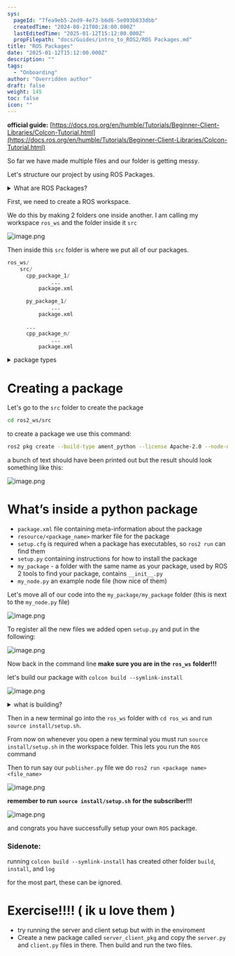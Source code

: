 ```yaml
---
sys:
  pageId: "7fea9eb5-2ed9-4e73-b6d6-5e093b833dbb"
  createdTime: "2024-08-21T00:28:00.000Z"
  lastEditedTime: "2025-01-12T15:12:00.000Z"
  propFilepath: "docs/Guides/intro_to_ROS2/ROS Packages.md"
title: "ROS Packages"
date: "2025-01-12T15:12:00.000Z"
description: ""
tags:
  - "Onboarding"
author: "Overridden author"
draft: false
weight: 145
toc: false
icon: ""
---
```


**official guide:** [https://docs.ros.org/en/humble/Tutorials/Beginner-Client-Libraries/Colcon-Tutorial.html](https://docs.ros.org/en/humble/Tutorials/Beginner-Client-Libraries/Colcon-Tutorial.html)

So far we have made multiple files and our folder is getting messy.

Let's structure our project by using ROS Packages.

<details>

<summary>What are ROS Packages?</summary>

ROS Packages are, as the name implies, packages of code that are highly sharable between ROS developers.

They consist of a folder, `package.xml` file, and source code

```python
      cpp_package_1/
		      ... imagine much code files here ..
          package.xml
```

</details>

First, we need to create a ROS workspace.

We do this by making 2 folders one inside another. I am calling my workspace `ros_ws` and the folder inside it `src`

![image.png](https://prod-files-secure.s3.us-west-2.amazonaws.com/d518164a-d88e-44d1-a4ee-3adb3bd8bce0/70706947-fd18-4537-a67b-e12946812d31/image.png?X-Amz-Algorithm=AWS4-HMAC-SHA256&X-Amz-Content-Sha256=UNSIGNED-PAYLOAD&X-Amz-Credential=ASIAZI2LB466ZADWLWKX%2F20250615%2Fus-west-2%2Fs3%2Faws4_request&X-Amz-Date=20250615T061156Z&X-Amz-Expires=3600&X-Amz-Security-Token=IQoJb3JpZ2luX2VjEFUaCXVzLXdlc3QtMiJIMEYCIQDsyA5E2o1U1NazwI0CPhs1kIY0F3HT%2BMSO4TO1yvaiPwIhAKi0TB5wI80%2FDgdIKDGoIQNQ8rFYg0bHE2RUTrurZV4RKv8DCD4QABoMNjM3NDIzMTgzODA1IgzAkSmRG2M8riJ1s%2Boq3AN74f1WBpABSWoZMiPt0y39q%2BrQrP2xyohrCIwbaK5JIuFiWzHTmRe1BNOLvgfw5YszeSS2vKSiZg5Q1N5f1hugyjJPBW5b8sOwvm63FBxwJshY4Gy6gl424JjIVvX1Z7yRoa8MiOSMaL%2B9ZqGw4y89CjfhgIKIoUU8Pz48P7ab5H42bhaeXHEnFipX3Qzs3I5u3GSbnFoeUxDYGeoj0mxrepZwMG6P6cw3uoORSdf6VkT4Yns0GkRfB9YJ6%2F1B3xltnfQ3nzoLlBbKXzXu2CwE1vmZGkZvUbScguHBNRgIcsXnDhYanm5jlmaHjNXlXPlwRfDx6NQIq74oDgB4DsPYOu2WAZFeK2RNrgH2ort7%2FESlJfoh9PqMdYML%2BIF9jscly6L1mHgOG%2BA3A%2By7u2BMJ7%2BKfljxyAtMqDhWOyQYHoJ7G19bhrq9Xljio58uxqmb0UUwF2re2fRdwqLNop9Iu96RfUzmH5eZMzztzMouIoqiISl%2F5G%2BR6SZ5MfAqgzTT6JVZC3QFEO5GCy65RticyBcQ1GjIdts%2F21hdGOonNhfNs5Ov1kKLSFEYJHbn73QS9tkvmFd8liZ38Po45mxkQJl%2BT%2Fu1cUFCe5jejI3Hm8mBqVQn8%2FtLAKkhwTCFrbnCBjqkAaHJgHtJUG%2BWeNy2XsffbQUVGtBHPOC2XREFt%2FtujP6f0t9yp31i9tbvZd6%2F8WzJ6HM1bQNES332fIYBzfoRRnhSegBZUIoQ8j64U%2B3OrlW6uKkXR2tGrGlqDf0o%2B5Q3JO67tsVT54MDELDyf5LCJjLQX%2FWyJbUC5%2FFfEloN9SiAmOHHv6hILmphLVQWCATGV5kLj8bKxVMX0egWcSnHWAAvnU66&X-Amz-Signature=33845ca98374dc0566b23fc7b3bd3b7bc53adcd05fde87e78f2de445498ebf8a&X-Amz-SignedHeaders=host&x-amz-checksum-mode=ENABLED&x-id=GetObject)

Then inside this `src` folder is where we put all of our packages.

```python
ros_ws/
    src/
      cpp_package_1/
		      ...
          package.xml

      py_package_1/
		      ...
          package.xml

      ...
      cpp_package_n/
		      ...
          package.xml

```

<details>

<summary>package types</summary>

packages can be either `C++` or python.

the intern file structure is different for each but for this guide we will stick to creating python packages

</details>

# Creating a package

Let's go to the `src` folder to create the package

```bash
cd ros2_ws/src
```

to create a package we use this command:

```bash
ros2 pkg create --build-type ament_python --license Apache-2.0 --node-name my_node my_package
```

a bunch of text should have been printed out but the result should look something like this:

![image.png](https://prod-files-secure.s3.us-west-2.amazonaws.com/d518164a-d88e-44d1-a4ee-3adb3bd8bce0/e6cf1e3f-8512-4a3e-b131-079f800bf3e8/image.png?X-Amz-Algorithm=AWS4-HMAC-SHA256&X-Amz-Content-Sha256=UNSIGNED-PAYLOAD&X-Amz-Credential=ASIAZI2LB466ZADWLWKX%2F20250615%2Fus-west-2%2Fs3%2Faws4_request&X-Amz-Date=20250615T061156Z&X-Amz-Expires=3600&X-Amz-Security-Token=IQoJb3JpZ2luX2VjEFUaCXVzLXdlc3QtMiJIMEYCIQDsyA5E2o1U1NazwI0CPhs1kIY0F3HT%2BMSO4TO1yvaiPwIhAKi0TB5wI80%2FDgdIKDGoIQNQ8rFYg0bHE2RUTrurZV4RKv8DCD4QABoMNjM3NDIzMTgzODA1IgzAkSmRG2M8riJ1s%2Boq3AN74f1WBpABSWoZMiPt0y39q%2BrQrP2xyohrCIwbaK5JIuFiWzHTmRe1BNOLvgfw5YszeSS2vKSiZg5Q1N5f1hugyjJPBW5b8sOwvm63FBxwJshY4Gy6gl424JjIVvX1Z7yRoa8MiOSMaL%2B9ZqGw4y89CjfhgIKIoUU8Pz48P7ab5H42bhaeXHEnFipX3Qzs3I5u3GSbnFoeUxDYGeoj0mxrepZwMG6P6cw3uoORSdf6VkT4Yns0GkRfB9YJ6%2F1B3xltnfQ3nzoLlBbKXzXu2CwE1vmZGkZvUbScguHBNRgIcsXnDhYanm5jlmaHjNXlXPlwRfDx6NQIq74oDgB4DsPYOu2WAZFeK2RNrgH2ort7%2FESlJfoh9PqMdYML%2BIF9jscly6L1mHgOG%2BA3A%2By7u2BMJ7%2BKfljxyAtMqDhWOyQYHoJ7G19bhrq9Xljio58uxqmb0UUwF2re2fRdwqLNop9Iu96RfUzmH5eZMzztzMouIoqiISl%2F5G%2BR6SZ5MfAqgzTT6JVZC3QFEO5GCy65RticyBcQ1GjIdts%2F21hdGOonNhfNs5Ov1kKLSFEYJHbn73QS9tkvmFd8liZ38Po45mxkQJl%2BT%2Fu1cUFCe5jejI3Hm8mBqVQn8%2FtLAKkhwTCFrbnCBjqkAaHJgHtJUG%2BWeNy2XsffbQUVGtBHPOC2XREFt%2FtujP6f0t9yp31i9tbvZd6%2F8WzJ6HM1bQNES332fIYBzfoRRnhSegBZUIoQ8j64U%2B3OrlW6uKkXR2tGrGlqDf0o%2B5Q3JO67tsVT54MDELDyf5LCJjLQX%2FWyJbUC5%2FFfEloN9SiAmOHHv6hILmphLVQWCATGV5kLj8bKxVMX0egWcSnHWAAvnU66&X-Amz-Signature=41be635b43833a83005c2205ad47ab1d0094dd062469cbaefc11e6d18956d62e&X-Amz-SignedHeaders=host&x-amz-checksum-mode=ENABLED&x-id=GetObject)

# What’s inside a python package

- `package.xml` file containing meta-information about the package
- `resource/<package_name>` marker file for the package
- `setup.cfg` is required when a package has executables, so `ros2 run` can find them
- `setup.py` containing instructions for how to install the package
- `my_package` - a folder with the same name as your package, used by ROS 2 tools to find your package, contains `__init__.py`
- `my_node.py` an example node file (how nice of them)

Let's move all of our code into the `my_package/my_package` folder (this is next to the `my_node.py` file)

![image.png](https://prod-files-secure.s3.us-west-2.amazonaws.com/d518164a-d88e-44d1-a4ee-3adb3bd8bce0/9ce58f11-0da9-4d3e-b86d-506a9685d378/image.png?X-Amz-Algorithm=AWS4-HMAC-SHA256&X-Amz-Content-Sha256=UNSIGNED-PAYLOAD&X-Amz-Credential=ASIAZI2LB466ZADWLWKX%2F20250615%2Fus-west-2%2Fs3%2Faws4_request&X-Amz-Date=20250615T061156Z&X-Amz-Expires=3600&X-Amz-Security-Token=IQoJb3JpZ2luX2VjEFUaCXVzLXdlc3QtMiJIMEYCIQDsyA5E2o1U1NazwI0CPhs1kIY0F3HT%2BMSO4TO1yvaiPwIhAKi0TB5wI80%2FDgdIKDGoIQNQ8rFYg0bHE2RUTrurZV4RKv8DCD4QABoMNjM3NDIzMTgzODA1IgzAkSmRG2M8riJ1s%2Boq3AN74f1WBpABSWoZMiPt0y39q%2BrQrP2xyohrCIwbaK5JIuFiWzHTmRe1BNOLvgfw5YszeSS2vKSiZg5Q1N5f1hugyjJPBW5b8sOwvm63FBxwJshY4Gy6gl424JjIVvX1Z7yRoa8MiOSMaL%2B9ZqGw4y89CjfhgIKIoUU8Pz48P7ab5H42bhaeXHEnFipX3Qzs3I5u3GSbnFoeUxDYGeoj0mxrepZwMG6P6cw3uoORSdf6VkT4Yns0GkRfB9YJ6%2F1B3xltnfQ3nzoLlBbKXzXu2CwE1vmZGkZvUbScguHBNRgIcsXnDhYanm5jlmaHjNXlXPlwRfDx6NQIq74oDgB4DsPYOu2WAZFeK2RNrgH2ort7%2FESlJfoh9PqMdYML%2BIF9jscly6L1mHgOG%2BA3A%2By7u2BMJ7%2BKfljxyAtMqDhWOyQYHoJ7G19bhrq9Xljio58uxqmb0UUwF2re2fRdwqLNop9Iu96RfUzmH5eZMzztzMouIoqiISl%2F5G%2BR6SZ5MfAqgzTT6JVZC3QFEO5GCy65RticyBcQ1GjIdts%2F21hdGOonNhfNs5Ov1kKLSFEYJHbn73QS9tkvmFd8liZ38Po45mxkQJl%2BT%2Fu1cUFCe5jejI3Hm8mBqVQn8%2FtLAKkhwTCFrbnCBjqkAaHJgHtJUG%2BWeNy2XsffbQUVGtBHPOC2XREFt%2FtujP6f0t9yp31i9tbvZd6%2F8WzJ6HM1bQNES332fIYBzfoRRnhSegBZUIoQ8j64U%2B3OrlW6uKkXR2tGrGlqDf0o%2B5Q3JO67tsVT54MDELDyf5LCJjLQX%2FWyJbUC5%2FFfEloN9SiAmOHHv6hILmphLVQWCATGV5kLj8bKxVMX0egWcSnHWAAvnU66&X-Amz-Signature=28fece79cd415472e6b9b097d3a1cf0031ce4083312ec4b8cf675b4a05fa5771&X-Amz-SignedHeaders=host&x-amz-checksum-mode=ENABLED&x-id=GetObject)

To register all the new files we added open `setup.py` and put in the following:

![image.png](https://prod-files-secure.s3.us-west-2.amazonaws.com/d518164a-d88e-44d1-a4ee-3adb3bd8bce0/1cd7c262-4cae-4496-9d75-c178537d24a2/image.png?X-Amz-Algorithm=AWS4-HMAC-SHA256&X-Amz-Content-Sha256=UNSIGNED-PAYLOAD&X-Amz-Credential=ASIAZI2LB466ZADWLWKX%2F20250615%2Fus-west-2%2Fs3%2Faws4_request&X-Amz-Date=20250615T061156Z&X-Amz-Expires=3600&X-Amz-Security-Token=IQoJb3JpZ2luX2VjEFUaCXVzLXdlc3QtMiJIMEYCIQDsyA5E2o1U1NazwI0CPhs1kIY0F3HT%2BMSO4TO1yvaiPwIhAKi0TB5wI80%2FDgdIKDGoIQNQ8rFYg0bHE2RUTrurZV4RKv8DCD4QABoMNjM3NDIzMTgzODA1IgzAkSmRG2M8riJ1s%2Boq3AN74f1WBpABSWoZMiPt0y39q%2BrQrP2xyohrCIwbaK5JIuFiWzHTmRe1BNOLvgfw5YszeSS2vKSiZg5Q1N5f1hugyjJPBW5b8sOwvm63FBxwJshY4Gy6gl424JjIVvX1Z7yRoa8MiOSMaL%2B9ZqGw4y89CjfhgIKIoUU8Pz48P7ab5H42bhaeXHEnFipX3Qzs3I5u3GSbnFoeUxDYGeoj0mxrepZwMG6P6cw3uoORSdf6VkT4Yns0GkRfB9YJ6%2F1B3xltnfQ3nzoLlBbKXzXu2CwE1vmZGkZvUbScguHBNRgIcsXnDhYanm5jlmaHjNXlXPlwRfDx6NQIq74oDgB4DsPYOu2WAZFeK2RNrgH2ort7%2FESlJfoh9PqMdYML%2BIF9jscly6L1mHgOG%2BA3A%2By7u2BMJ7%2BKfljxyAtMqDhWOyQYHoJ7G19bhrq9Xljio58uxqmb0UUwF2re2fRdwqLNop9Iu96RfUzmH5eZMzztzMouIoqiISl%2F5G%2BR6SZ5MfAqgzTT6JVZC3QFEO5GCy65RticyBcQ1GjIdts%2F21hdGOonNhfNs5Ov1kKLSFEYJHbn73QS9tkvmFd8liZ38Po45mxkQJl%2BT%2Fu1cUFCe5jejI3Hm8mBqVQn8%2FtLAKkhwTCFrbnCBjqkAaHJgHtJUG%2BWeNy2XsffbQUVGtBHPOC2XREFt%2FtujP6f0t9yp31i9tbvZd6%2F8WzJ6HM1bQNES332fIYBzfoRRnhSegBZUIoQ8j64U%2B3OrlW6uKkXR2tGrGlqDf0o%2B5Q3JO67tsVT54MDELDyf5LCJjLQX%2FWyJbUC5%2FFfEloN9SiAmOHHv6hILmphLVQWCATGV5kLj8bKxVMX0egWcSnHWAAvnU66&X-Amz-Signature=e3f9b5210dce065890ea68cf0c1925bb990ca4178b6126be63495cf6adbf6ac4&X-Amz-SignedHeaders=host&x-amz-checksum-mode=ENABLED&x-id=GetObject)

Now back in the command line **make sure you are in the** **`ros_ws`** **folder!!!**

let's build our package with `colcon build --symlink-install`

![image.png](https://prod-files-secure.s3.us-west-2.amazonaws.com/d518164a-d88e-44d1-a4ee-3adb3bd8bce0/2f2a0d27-b173-48fd-b189-5f5c0ce65619/image.png?X-Amz-Algorithm=AWS4-HMAC-SHA256&X-Amz-Content-Sha256=UNSIGNED-PAYLOAD&X-Amz-Credential=ASIAZI2LB466ZADWLWKX%2F20250615%2Fus-west-2%2Fs3%2Faws4_request&X-Amz-Date=20250615T061156Z&X-Amz-Expires=3600&X-Amz-Security-Token=IQoJb3JpZ2luX2VjEFUaCXVzLXdlc3QtMiJIMEYCIQDsyA5E2o1U1NazwI0CPhs1kIY0F3HT%2BMSO4TO1yvaiPwIhAKi0TB5wI80%2FDgdIKDGoIQNQ8rFYg0bHE2RUTrurZV4RKv8DCD4QABoMNjM3NDIzMTgzODA1IgzAkSmRG2M8riJ1s%2Boq3AN74f1WBpABSWoZMiPt0y39q%2BrQrP2xyohrCIwbaK5JIuFiWzHTmRe1BNOLvgfw5YszeSS2vKSiZg5Q1N5f1hugyjJPBW5b8sOwvm63FBxwJshY4Gy6gl424JjIVvX1Z7yRoa8MiOSMaL%2B9ZqGw4y89CjfhgIKIoUU8Pz48P7ab5H42bhaeXHEnFipX3Qzs3I5u3GSbnFoeUxDYGeoj0mxrepZwMG6P6cw3uoORSdf6VkT4Yns0GkRfB9YJ6%2F1B3xltnfQ3nzoLlBbKXzXu2CwE1vmZGkZvUbScguHBNRgIcsXnDhYanm5jlmaHjNXlXPlwRfDx6NQIq74oDgB4DsPYOu2WAZFeK2RNrgH2ort7%2FESlJfoh9PqMdYML%2BIF9jscly6L1mHgOG%2BA3A%2By7u2BMJ7%2BKfljxyAtMqDhWOyQYHoJ7G19bhrq9Xljio58uxqmb0UUwF2re2fRdwqLNop9Iu96RfUzmH5eZMzztzMouIoqiISl%2F5G%2BR6SZ5MfAqgzTT6JVZC3QFEO5GCy65RticyBcQ1GjIdts%2F21hdGOonNhfNs5Ov1kKLSFEYJHbn73QS9tkvmFd8liZ38Po45mxkQJl%2BT%2Fu1cUFCe5jejI3Hm8mBqVQn8%2FtLAKkhwTCFrbnCBjqkAaHJgHtJUG%2BWeNy2XsffbQUVGtBHPOC2XREFt%2FtujP6f0t9yp31i9tbvZd6%2F8WzJ6HM1bQNES332fIYBzfoRRnhSegBZUIoQ8j64U%2B3OrlW6uKkXR2tGrGlqDf0o%2B5Q3JO67tsVT54MDELDyf5LCJjLQX%2FWyJbUC5%2FFfEloN9SiAmOHHv6hILmphLVQWCATGV5kLj8bKxVMX0egWcSnHWAAvnU66&X-Amz-Signature=e6cb2670fe0b601e448a20a617ebf1f824ff789c4f9fddba2cc08af6bf2e1a21&X-Amz-SignedHeaders=host&x-amz-checksum-mode=ENABLED&x-id=GetObject)

<details>

<summary>what is building?</summary>

if you are a CS major at Rose-Hulman you will learn the answer to this in CSSE132

but TLDR; is it combines all the code files into one program that can be run easily 

</details>

Then in a new terminal go into the `ros_ws` folder with `cd ros_ws` and run `source install/setup.sh`. 

From now on whenever you open a new terminal you must run `source install/setup.sh` in the workspace folder. This lets you run the `ROS` command

Then to run say our `publisher.py` file we do `ros2 run <package name> <file_name>`

![image.png](https://prod-files-secure.s3.us-west-2.amazonaws.com/d518164a-d88e-44d1-a4ee-3adb3bd8bce0/4f4b1219-3a44-4632-aa0a-ce3471699f59/image.png?X-Amz-Algorithm=AWS4-HMAC-SHA256&X-Amz-Content-Sha256=UNSIGNED-PAYLOAD&X-Amz-Credential=ASIAZI2LB466ZADWLWKX%2F20250615%2Fus-west-2%2Fs3%2Faws4_request&X-Amz-Date=20250615T061156Z&X-Amz-Expires=3600&X-Amz-Security-Token=IQoJb3JpZ2luX2VjEFUaCXVzLXdlc3QtMiJIMEYCIQDsyA5E2o1U1NazwI0CPhs1kIY0F3HT%2BMSO4TO1yvaiPwIhAKi0TB5wI80%2FDgdIKDGoIQNQ8rFYg0bHE2RUTrurZV4RKv8DCD4QABoMNjM3NDIzMTgzODA1IgzAkSmRG2M8riJ1s%2Boq3AN74f1WBpABSWoZMiPt0y39q%2BrQrP2xyohrCIwbaK5JIuFiWzHTmRe1BNOLvgfw5YszeSS2vKSiZg5Q1N5f1hugyjJPBW5b8sOwvm63FBxwJshY4Gy6gl424JjIVvX1Z7yRoa8MiOSMaL%2B9ZqGw4y89CjfhgIKIoUU8Pz48P7ab5H42bhaeXHEnFipX3Qzs3I5u3GSbnFoeUxDYGeoj0mxrepZwMG6P6cw3uoORSdf6VkT4Yns0GkRfB9YJ6%2F1B3xltnfQ3nzoLlBbKXzXu2CwE1vmZGkZvUbScguHBNRgIcsXnDhYanm5jlmaHjNXlXPlwRfDx6NQIq74oDgB4DsPYOu2WAZFeK2RNrgH2ort7%2FESlJfoh9PqMdYML%2BIF9jscly6L1mHgOG%2BA3A%2By7u2BMJ7%2BKfljxyAtMqDhWOyQYHoJ7G19bhrq9Xljio58uxqmb0UUwF2re2fRdwqLNop9Iu96RfUzmH5eZMzztzMouIoqiISl%2F5G%2BR6SZ5MfAqgzTT6JVZC3QFEO5GCy65RticyBcQ1GjIdts%2F21hdGOonNhfNs5Ov1kKLSFEYJHbn73QS9tkvmFd8liZ38Po45mxkQJl%2BT%2Fu1cUFCe5jejI3Hm8mBqVQn8%2FtLAKkhwTCFrbnCBjqkAaHJgHtJUG%2BWeNy2XsffbQUVGtBHPOC2XREFt%2FtujP6f0t9yp31i9tbvZd6%2F8WzJ6HM1bQNES332fIYBzfoRRnhSegBZUIoQ8j64U%2B3OrlW6uKkXR2tGrGlqDf0o%2B5Q3JO67tsVT54MDELDyf5LCJjLQX%2FWyJbUC5%2FFfEloN9SiAmOHHv6hILmphLVQWCATGV5kLj8bKxVMX0egWcSnHWAAvnU66&X-Amz-Signature=a2d17c7df7bbb55feb3a1d9e48a3c7f1d4c9eb0d75a65ccd2d7608c9902c5731&X-Amz-SignedHeaders=host&x-amz-checksum-mode=ENABLED&x-id=GetObject)

**remember to run** **`source install/setup.sh`** **for the subscriber!!!**

![image.png](https://prod-files-secure.s3.us-west-2.amazonaws.com/d518164a-d88e-44d1-a4ee-3adb3bd8bce0/02121119-dad4-49ec-8356-c956108b4243/image.png?X-Amz-Algorithm=AWS4-HMAC-SHA256&X-Amz-Content-Sha256=UNSIGNED-PAYLOAD&X-Amz-Credential=ASIAZI2LB466ZADWLWKX%2F20250615%2Fus-west-2%2Fs3%2Faws4_request&X-Amz-Date=20250615T061156Z&X-Amz-Expires=3600&X-Amz-Security-Token=IQoJb3JpZ2luX2VjEFUaCXVzLXdlc3QtMiJIMEYCIQDsyA5E2o1U1NazwI0CPhs1kIY0F3HT%2BMSO4TO1yvaiPwIhAKi0TB5wI80%2FDgdIKDGoIQNQ8rFYg0bHE2RUTrurZV4RKv8DCD4QABoMNjM3NDIzMTgzODA1IgzAkSmRG2M8riJ1s%2Boq3AN74f1WBpABSWoZMiPt0y39q%2BrQrP2xyohrCIwbaK5JIuFiWzHTmRe1BNOLvgfw5YszeSS2vKSiZg5Q1N5f1hugyjJPBW5b8sOwvm63FBxwJshY4Gy6gl424JjIVvX1Z7yRoa8MiOSMaL%2B9ZqGw4y89CjfhgIKIoUU8Pz48P7ab5H42bhaeXHEnFipX3Qzs3I5u3GSbnFoeUxDYGeoj0mxrepZwMG6P6cw3uoORSdf6VkT4Yns0GkRfB9YJ6%2F1B3xltnfQ3nzoLlBbKXzXu2CwE1vmZGkZvUbScguHBNRgIcsXnDhYanm5jlmaHjNXlXPlwRfDx6NQIq74oDgB4DsPYOu2WAZFeK2RNrgH2ort7%2FESlJfoh9PqMdYML%2BIF9jscly6L1mHgOG%2BA3A%2By7u2BMJ7%2BKfljxyAtMqDhWOyQYHoJ7G19bhrq9Xljio58uxqmb0UUwF2re2fRdwqLNop9Iu96RfUzmH5eZMzztzMouIoqiISl%2F5G%2BR6SZ5MfAqgzTT6JVZC3QFEO5GCy65RticyBcQ1GjIdts%2F21hdGOonNhfNs5Ov1kKLSFEYJHbn73QS9tkvmFd8liZ38Po45mxkQJl%2BT%2Fu1cUFCe5jejI3Hm8mBqVQn8%2FtLAKkhwTCFrbnCBjqkAaHJgHtJUG%2BWeNy2XsffbQUVGtBHPOC2XREFt%2FtujP6f0t9yp31i9tbvZd6%2F8WzJ6HM1bQNES332fIYBzfoRRnhSegBZUIoQ8j64U%2B3OrlW6uKkXR2tGrGlqDf0o%2B5Q3JO67tsVT54MDELDyf5LCJjLQX%2FWyJbUC5%2FFfEloN9SiAmOHHv6hILmphLVQWCATGV5kLj8bKxVMX0egWcSnHWAAvnU66&X-Amz-Signature=2610a5f15c9957abd3a210f415d953746abc179b7846a0f1ea51c27437c0ad61&X-Amz-SignedHeaders=host&x-amz-checksum-mode=ENABLED&x-id=GetObject)

and congrats you have successfully setup your own `ROS` package.

### Sidenote:

running `colcon build --symlink-install` has created other folder `build`, `install`, and `log`

for the most part, these can be ignored.

# Exercise!!!! ( ik u love them )

- try running the server and client setup but with in the enviroment
- Create a new package called `server_client_pkg` and copy the `server.py` and `client.py` files in there. Then build and run the two files.
